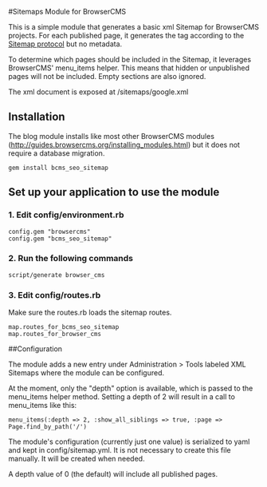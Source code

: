 #Sitemaps Module for BrowserCMS

This is  a simple module that generates a basic xml Sitemap for BrowserCMS
projects. For each published page, it generates the <loc></loc> tag according to the [Sitemap
protocol](http://www.sitemaps.org/protocol.php) but no metadata.

To determine which pages should be included in the Sitemap, it leverages
BrowserCMS' menu_items helper. This means that hidden or unpublished pages will
not be included. Empty sections are also ignored.

The xml document is exposed at /sitemaps/google.xml

## Installation

The blog module installs like most other BrowserCMS modules (http://guides.browsercms.org/installing_modules.html)
but it does not require a database migration.

    gem install bcms_seo_sitemap
    
## Set up your application to use the module

### 1. Edit config/environment.rb 
    
    config.gem "browsercms"
    config.gem "bcms_seo_sitemap"
    
### 2. Run the following commands
  
    script/generate browser_cms
  
### 3. Edit config/routes.rb

Make sure the routes.rb loads the sitemap routes.

    map.routes_for_bcms_seo_sitemap
    map.routes_for_browser_cms

##Configuration

The module adds a new entry under Administration > Tools labeled XML Sitemaps
where the module can be configured.

At the moment, only the "depth" option is available, which is passed to the
menu_items helper method. Setting a depth of 2 will result in a call to menu_items
like this:

    menu_items(:depth => 2, :show_all_siblings => true, :page => Page.find_by_path('/')

The module's configuration (currently just one value) is serialized to yaml and
kept in config/sitemap.yml. It is not necessary to create this file manually. It 
will be created when needed.

A depth value of 0 (the default) will include all published pages.



